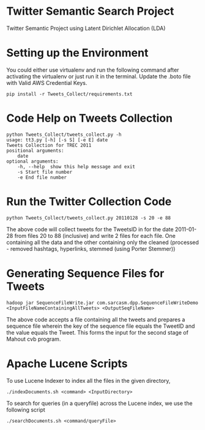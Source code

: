 Twitter Semantic Search Project 
===========

Twitter Semantic Project using Latent Dirichlet Allocation (LDA)

Setting up the Environment
====
You could either use virtualenv and run the following command after activating the virtualenv or just run it in the terminal. Update the .boto file with Valid AWS Credential Keys.
    
    pip install -r Tweets_Collect/requirements.txt
    
Code Help on Tweets Collection
====
    python Tweets_Collect/tweets_collect.py -h
    usage: tt3.py [-h] [-s S] [-e E] date
    Tweets Collection for TREC 2011
    positional arguments:
        date
    optional arguments:
        -h, --help  show this help message and exit
        -s Start file number
        -e End file number

Run the Twitter Collection Code
====

    python Tweets_Collect/tweets_collect.py 20110128 -s 20 -e 88
  
The above code will collect tweets for the TweetsID in for the date 2011-01-28 from files 20 to 88 (inclusive) and write 2 files for each file. One containing all the data and the other containing only the cleaned (processed - removed hashtags, hyperlinks, stemmed (using Porter Stemmer))

Generating Sequence Files for Tweets
====

    hadoop jar SequenceFileWrite.jar com.sarcasm.dpp.SequenceFileWriteDemo <InputFileNameContainingAllTweets> <OutputSeqFileName>
   
 The above code accepts a file containing all the tweets and prepares a sequence file wherein the key of the sequence file equals the TweetID and the value equals the Tweet. This forms the input for the second stage of Mahout cvb program.  

Apache Lucene Scripts
====
To use Lucene Indexer to index all the files in the given directory,

    ./indexDocuments.sh <command> <InputDirectory>
    
To search for queries (in a queryfile) across the Lucene index, we use the following script

    ./searchDocuments.sh <command/queryFile>
